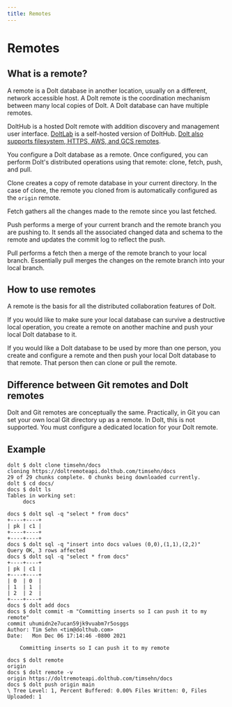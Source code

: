 ```yaml
---
title: Remotes
---
```


# Remotes

## What is a remote?

A remote is a Dolt database in another location, usually on a different, network accessible host. A Dolt remote is the coordination mechanism between many local copies of Dolt. A Dolt database can have multiple remotes.

DoltHub is a hosted Dolt remote with addition discovery and management user interface. [DoltLab](https://www.dolthub.com/blog/2022-01-14-announcing-doltlab/) is a self-hosted version of DoltHub. [Dolt also supports filesystem, HTTPS, AWS, and GCS remotes](https://www.dolthub.com/blog/2021-07-19-remotes/).

You configure a Dolt database as a remote. Once configured, you can perform Dolt's distributed operations using that remote: clone, fetch, push, and pull. 

Clone creates a copy of remote database in your current directory. In the case of clone, the remote you cloned from is automatically configured as the `origin` remote.

Fetch gathers all the changes made to the remote since you last fetched.

Push performs a merge of your current branch and the remote branch you are pushing to. It sends all the associated changed data and schema to the remote and updates the commit log to reflect the push.

Pull performs a fetch then a merge of the remote branch to your local branch. Essentially pull merges the changes on the remote branch into your local branch.
 
## How to use remotes

A remote is the basis for all the distributed collaboration features of Dolt.

If you would like to make sure your local database can survive a destructive local operation, you create a remote on another machine and push your local Dolt database to it.

If you would like a Dolt database to be used by more than one person, you create and configure a remote and then push your local Dolt database to that remote. That person then can clone or pull the remote.

## Difference between Git remotes and Dolt remotes

Dolt and Git remotes are conceptually the same. Practically, in Git you can set your own local Git directory up as a remote. In Dolt, this is not supported. You must configure a dedicated location for your Dolt remote.

## Example

```
dolt $ dolt clone timsehn/docs
cloning https://doltremoteapi.dolthub.com/timsehn/docs
29 of 29 chunks complete. 0 chunks being downloaded currently.
dolt $ cd docs/
docs $ dolt ls
Tables in working set:
	 docs

docs $ dolt sql -q "select * from docs"
+----+----+
| pk | c1 |
+----+----+
+----+----+
docs $ dolt sql -q "insert into docs values (0,0),(1,1),(2,2)"
Query OK, 3 rows affected
docs $ dolt sql -q "select * from docs"
+----+----+
| pk | c1 |
+----+----+
| 0  | 0  |
| 1  | 1  |
| 2  | 2  |
+----+----+
docs $ dolt add docs
docs $ dolt commit -m "Committing inserts so I can push it to my remote"
commit uhumidn2e7ucan59jk9vuabm7r5osggs
Author: Tim Sehn <tim@dolthub.com>
Date:   Mon Dec 06 17:14:46 -0800 2021

	Committing inserts so I can push it to my remote

docs $ dolt remote
origin
docs $ dolt remote -v
origin https://doltremoteapi.dolthub.com/timsehn/docs 
docs $ dolt push origin main
\ Tree Level: 1, Percent Buffered: 0.00% Files Written: 0, Files Uploaded: 1
```